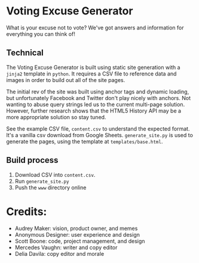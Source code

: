 # Voting Excuse Generator

What is your excuse not to vote? We've got answers and information for everything you can
think of!

## Technical

The Voting Excuse Generator is built using static site generation with a `jinja2` template
in `python`. It requires a CSV file to reference data and images in order to build out all of
the site pages.

The initial rev of the site was built using anchor tags and dynamic loading, but
unfortunately Facebook and Twitter don't play nicely with anchors. Not wanting to abuse
query strings led us to the current multi-page solution. However, further research shows
that the HTML5 History API may be a more appropriate solution so stay tuned.

See the example CSV file, `content.csv` to understand the expected format. It's a vanilla
csv download from Google Sheets. `generate_site.py` is used to generate the pages, using
the template at `templates/base.html`.

## Build process

1. Download CSV into `content.csv`.
2. Run `generate_site.py`
3. Push the `www` directory online 

# Credits:

* Audrey Maker: vision, product owner, and memes
* Anonymous Designer: user experience and design
* Scott Boone: code, project management, and design
* Mercedes Vaughn: writer and copy editor
* Delia Davila: copy editor and morale

